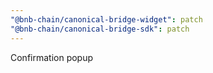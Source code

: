```yaml
---
"@bnb-chain/canonical-bridge-widget": patch
"@bnb-chain/canonical-bridge-sdk": patch
---
```


Confirmation popup
